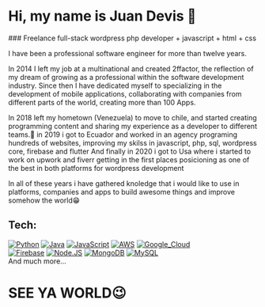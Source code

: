 <H1> Hi, my name is Juan Devis 👋 </H1>
### Freelance full-stack wordpress php developer + javascript + html + css

I have been a professional software engineer for more than twelve years.

In 2014 I left my job at a multinational and created 2ffactor, the reflection of my dream of growing as a professional within the software development industry. Since then I have dedicated myself to specializing in the development of mobile applications, collaborating with companies from different parts of the world, creating more than 100 Apps.

In 2018 left my hometown (Venezuela) to move to chile, and started creating programming content and sharing my experience as a developer to different teams.👏
in 2019 i got to Ecuador and worked in an agency programing hundreds of websites, improving my skilss in javascript, php, sql, wordpress core, firebase and flutter
And finally in 2020 i got to Usa where i started to work on upwork and fiverr getting in the first places posicioning as one of the best in both platforms for wordpress development

In all of these years i have gathered knoledge that i would like to use in platforms, companies and apps to build awesome things and improve somehow the world😁


## Tech:

[![Python](https://img.shields.io/badge/Python-yellow?style=for-the-badge&logo=python&logoColor=white&labelColor=101010)]()
[![Java](https://img.shields.io/badge/Java-007396?style=for-the-badge&logo=java&logoColor=white&labelColor=101010)]()
[![JavaScript](https://img.shields.io/badge/JavaScript-F7DF1E?style=for-the-badge&logo=javascript&logoColor=white&labelColor=101010)]()
[![AWS](https://img.shields.io/badge/AWS-232F3E?style=for-the-badge&logo=amazon-aws&logoColor=white&labelColor=101010)]()
[![Google_Cloud](https://img.shields.io/badge/Google_Cloud-4285F4?style=for-the-badge&logo=googlecloud&logoColor=white&labelColor=101010)]()
</br>
[![Firebase](https://img.shields.io/badge/Firebase-FFCA28?style=for-the-badge&logo=firebase&logoColor=white&labelColor=101010)]()
[![Node.JS](https://img.shields.io/badge/Node.JS-339933?style=for-the-badge&logo=node.js&logoColor=white&labelColor=101010)]()
[![MongoDB](https://img.shields.io/badge/MongoDB-47A248?style=for-the-badge&logo=mongodb&logoColor=white&labelColor=101010)]()
[![MySQL](https://img.shields.io/badge/MySQL-4479A1?style=for-the-badge&logo=mysql&logoColor=white&labelColor=101010)]()
</br>
And much more...

<h1> SEE YA WORLD😉 </h1>


